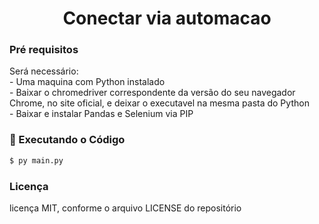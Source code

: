 

<h1 align="center">Conectar via automacao</h1>

<h3> Pré requisitos</h3>
Será necessário:<br/>
 - Uma maquina com Python instalado <br/>
 - Baixar o chromedriver correspondente da versão do seu navegador Chrome, no site oficial, e deixar o executavel na mesma pasta do Python<br/>
 - Baixar e instalar Pandas e Selenium via PIP<br/>

### 🎲 Executando o Código

```bash
$ py main.py
```
<h3>Licença</h3>
licença MIT, conforme o arquivo LICENSE do repositório
<br/><br/>
